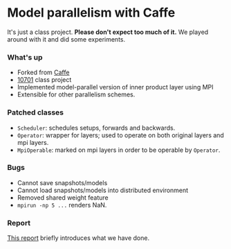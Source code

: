 # Model parallelism with Caffe

It's just a class project. __Please don't expect too much of it.__ We played around with it and did some experiments.

### What's up

* Forked from [Caffe](https://github.com/BVLC/caffe)
* [10701](http://www.cs.cmu.edu/~epxing/Class/10701-15F/) class project
* Implemented model-parallel version of inner product layer using MPI
* Extensible for other parallelism schemes.

### Patched classes
* `Scheduler`: schedules setups, forwards and backwards.
* `Operator`: wrapper for layers; used to operate on both original layers and mpi layers.
* `MpiOperable`: marked on mpi layers in order to be operable by `Operator`.


### Bugs

* Cannot save snapshots/models
* Cannot load snapshots/models into distributed environment
* Removed shared weight feature
* `mpirun -np 5 ...` renders NaN.

### Report

[This report](report.pdf) briefly introduces what we have done.